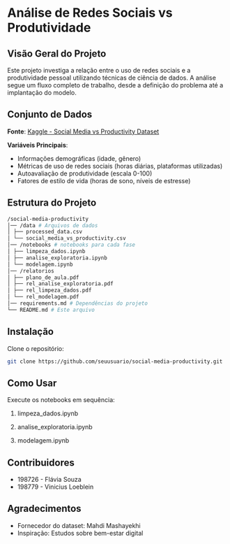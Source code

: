 # Análise de Redes Sociais vs Produtividade

## Visão Geral do Projeto

Este projeto investiga a relação entre o uso de redes sociais e a produtividade pessoal utilizando técnicas de ciência de dados. A análise segue um fluxo completo de trabalho, desde a definição do problema até a implantação do modelo.

## Conjunto de Dados

**Fonte**: [Kaggle - Social Media vs Productivity Dataset](https://www.kaggle.com/datasets/mahdimashayekhi/social-media-vs-productivity)

**Variáveis Principais**:
- Informações demográficas (idade, gênero)
- Métricas de uso de redes sociais (horas diárias, plataformas utilizadas)
- Autoavaliação de produtividade (escala 0-100)
- Fatores de estilo de vida (horas de sono, níveis de estresse)

## Estrutura do Projeto
```bash
/social-media-productivity
│── /data # Arquivos de dados
│ ├── processed_data.csv
│ └── social_media_vs_productivity.csv
│── /notebooks # notebooks para cada fase
│ ├── limpeza_dados.ipynb
│ ├── analise_exploratoria.ipynb
│ └── modelagem.ipynb
│── /relatorios
│ ├── plano_de_aula.pdf
│ ├── rel_analise_exploratoria.pdf
│ ├── rel_limpeza_dados.pdf
│ └── rel_modelagem.pdf
│── requirements.md # Dependências do projeto
└── README.md # Este arquivo
```

## Instalação

 Clone o repositório:
```bash
git clone https://github.com/seuusuario/social-media-productivity.git
```

## Como Usar
Execute os notebooks em sequência:

1. limpeza_dados.ipynb

2. analise_exploratoria.ipynb

3. modelagem.ipynb

## Contribuidores
* 198726 - Flávia Souza
* 198779 - Vinicius Loeblein

## Agradecimentos
* Fornecedor do dataset: Mahdi Mashayekhi
* Inspiração: Estudos sobre bem-estar digital
